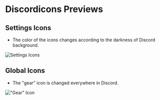 # Discordicons Previews

## Settings Icons

- The color of the icons changes according to the darkness of Discord background.

![Settings Icons](https://aenoo.github.io/Discordicons/assets/pvw-sidebars.png)

## Global Icons

- The "gear" icon is changed everywhere in Discord.

!["Gear" Icon](https://aenoo.github.io/Discordicons/assets/pvw-global.png)
